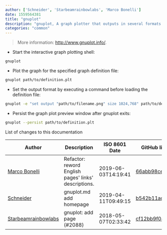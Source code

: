 ```yaml
---
author: ['Schneider', 'Starbeamrainbowlabs', 'Marco Bonelli']
date: 1559564381
title: "gnuplot"
description: "gnuplot, A graph plotter that outputs in several formats."
categories: "common"
---
```

> More information: <http://www.gnuplot.info/>.

- Start the interactive graph plotting shell:

```bash
gnuplot
```

- Plot the graph for the specified graph definition file:

```bash
gnuplot path/to/definition.plt
```

- Set the output format by executing a command before loading the definition file:

```bash
gnuplot -e "set output "path/to/filename.png" size 1024,768" path/to/definition.plt
```

- Persist the graph plot preview window after gnuplot exits:

```bash
gnuplot --persist path/to/definition.plt
```
List of changes to this documentation


Author | Description | ISO 8601 Date | GitHub link
------|-----|-----|-----
[Marco Bonelli](mailto:marco@mebeim.net) | Refactor: reword English pages' links' descriptions. | 2019-06-03T14:19:41 | [66abb98ce935](https://github.com/tldr-pages/tldr/commit/66abb98ce935c0f4516bf30c4d6da72180d5a3ab)
[Schneider](mailto:lucas.schneider@sap.com) | gnuplot.md add homepage | 2019-04-11T09:49:15 | [b542b11ad102](https://github.com/tldr-pages/tldr/commit/b542b11ad10271a0abbf8a423855604d4d822354)
[Starbeamrainbowlabs](mailto:sbrl@starbeamrainbowlabs.com) | gnuplot: add page (#2088) | 2018-05-07T02:33:42 | [cf12bb9f0425](https://github.com/tldr-pages/tldr/commit/cf12bb9f04250715d0b4419ddce096d3d7ecca9c)

